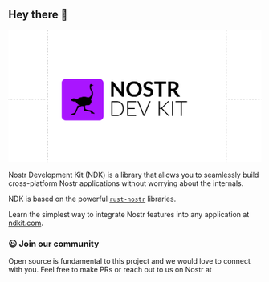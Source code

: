 ## Hey there 👋
![An image of the nostr development kit logo](https://github.com/NostrDevKit/.github/blob/main/profile/card.png?raw=true)


Nostr Development Kit (NDK) is a library that allows you to seamlessly build cross-platform Nostr applications without worrying about the internals.

NDK is based on the powerful [`rust-nostr`](https://github.com/rust-nostr/nostr) libraries.

Learn the simplest way to integrate Nostr features into any application at [ndkit.com](https://ndkit.com/).


### 😃 Join our community
Open source is fundamental to this project and we would love to connect with you. Feel free to make PRs or reach out to us on Nostr at 